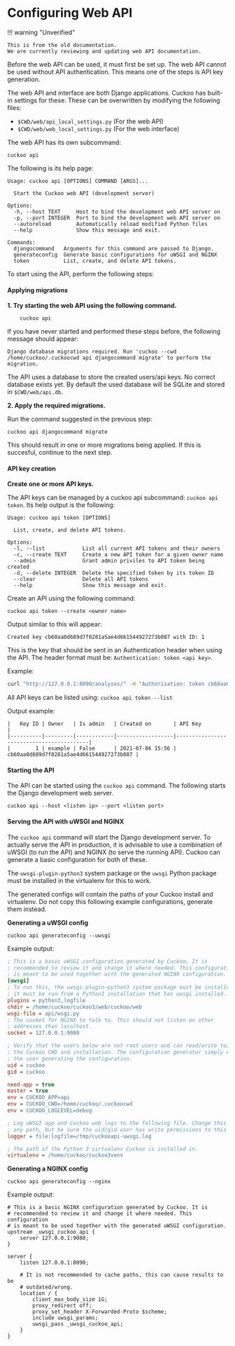 # Configuring Web API
!!! warning "Unverified"

    This is from the old documentation.
    We are currently reviewing and updating web API documentation.

Before the web API can be used, it must first be set up. The web API cannot be used without API authentication. 
This means one of the steps is API key generation.

The web API and interface are both Django applications. Cuckoo has built-in settings for these. These can be overwritten
by modifying the following files:

- `$CWD/web/api_local_settings.py` (For the web API)
- `$CWD/web/web_local_settings.py` (For the web interface)

The web API has its own subcommand:

    cuckoo api

The following is its help page:

```
Usage: cuckoo api [OPTIONS] COMMAND [ARGS]...

  Start the Cuckoo web API (development server)

Options:
  -h, --host TEXT     Host to bind the development web API server on
  -p, --port INTEGER  Port to bind the development web API server on
  --autoreload        Automatically reload modified Python files
  --help              Show this message and exit.

Commands:
  djangocommand   Arguments for this command are passed to Django.
  generateconfig  Generate basic configurations for uWSGI and NGINX
  token           List, create, and delete API tokens.
```


To start using the API, perform the following steps:

#### Applying migrations

**1. Try starting the web API using the following command.**

        cuckoo api

If you have never started and performed these steps before, the following message should appear:

```
Django database migrations required. Run 'cuckoo --cwd /home/cuckoo/.cuckoocwd api djangocommand migrate' to perform the migration.
```

The API uses a database to store the created users/api keys. No correct database exists yet. By default the used database will be SQLite and stored in `$CWD/web/api.db`.

**2. Apply the required migrations.**

Run the command suggested in the previous step:

    cuckoo api djangocommand migrate

This should result in one or more migrations being applied. If this is succesful, continue to the next step.

#### API key creation

**Create one or more API keys.**

The API keys can be managed by a cuckoo api subcommand: `cuckoo api token`. Its help output is the following:

```
Usage: cuckoo api token [OPTIONS]

  List, create, and delete API tokens.

Options:
  -l, --list            List all current API tokens and their owners
  -c, --create TEXT     Create a new API token for a given owner name
  --admin               Grant admin priviles to API token being created
  -d, --delete INTEGER  Delete the specified token by its token ID
  --clear               Delete all API tokens
  --help                Show this message and exit.
```

Create an API using the following command:

    cuckoo api token --create <owner name>

Output similar to this will appear:

`Created key cb60aa0d689d7f0281a5ae4d661544927273b087 with ID: 1`

This is the key that should be sent in an Authentication header when using the API.
The header format must be: `Authentication: token <api key>`.

Example: 

```bash
curl "http://127.0.0.1:8090/analyses/" -H "Authorization: token cb60aa0d689d7f0281a5ae4d661544927273b087"
```

All API keys can be listed using: `cuckoo api token --list`

Output example:

```
|   Key ID | Owner   | Is admin   | Created on       | API Key                                  |
|----------|---------|------------|------------------|------------------------------------------|
|        1 | example | False      | 2021-07-06 15:56 | cb60aa0d689d7f0281a5ae4d661544927273b087 |
```


#### Starting the API

The API can be started using the `cuckoo api` command. The following starts the Django development web server. 

`cuckoo api --host <listen ip> --port <listen port>`

#### Serving the API with uWSGI and NGINX

The `cuckoo api` command will start the Django development server. To actually serve the API in production, it is advisable to use a
combination of uWSGI (to run the API) and NGINX (to serve the running API). Cuckoo can generate a basic configuration for both of these.

The `uwsgi-plugin-python3` system package or the `uwsgi` Python package must be installed in the virtualenv for this to work.

The generated configs will contain the paths of your Cuckoo install and virtualenv. Do not copy this following example configurations, generate them instead.

**Generating a uWSGI config**

    cuckoo api generateconfig --uwsgi

Example output:

```ini
; This is a basic uWSGI configuration generated by Cuckoo. It is
; recommended to review it and change it where needed. This configuration
; is meant to be used together with the generated NGINX configuration.
[uwsgi]
; To run this, the uwsgi-plugin-python3 system package must be installed or
; it must be run from a Python3 installation that has uwsgi installed.
plugins = python3,logfile
chdir = /home/cuckoo/cuckoo3/web/cuckoo/web
wsgi-file = api/wsgi.py
; The socket for NGINX to talk to. This should not listen on other
; addresses than localhost.
socket = 127.0.0.1:9080

; Verify that the users below are not root users and can read/write to/from 
; the Cuckoo CWD and installation. The configuration generator simply enters
; the user generating the configuration.
uid = cuckoo
gid = cuckoo

need-app = true
master = true
env = CUCKOO_APP=api
env = CUCKOO_CWD=/home/cuckoo/.cuckoocwd
env = CUCKOO_LOGLEVEL=debug

; Log uWSGI app and Cuckoo web logs to the following file. Change this to
; any path, but be sure the uid/gid user has write permissions to this path. 
logger = file:logfile=/tmp/cuckooapi-uwsgi.log

; The path of the Python 3 virtualenv Cuckoo is installed in.
virtualenv = /home/cuckoo/cuckoo3venv
```

**Generating a NGINX config**

    cuckoo api generateconfig --nginx

Example output:

```
# This is a basic NGINX configuration generated by Cuckoo. It is
# recommended to review it and change it where needed. This configuration
# is meant to be used together with the generated uWSGI configuration.
upstream _uwsgi_cuckoo_api {
    server 127.0.0.1:9080;
}

server {
    listen 127.0.0.1:8090;

    # It is not recommended to cache paths, this can cause results to be
    # outdated/wrong.
    location / {
        client_max_body_size 1G;
        proxy_redirect off;
        proxy_set_header X-Forwarded-Proto $scheme;
        include uwsgi_params;
        uwsgi_pass _uwsgi_cuckoo_api;
    }
}

```
